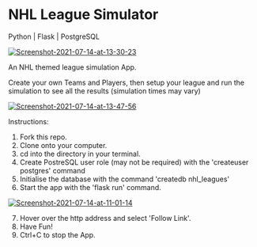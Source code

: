 # NHL League Simulator

Python | Flask | PostgreSQL


<a href="https://ibb.co/V21S6jF"><img src="https://i.ibb.co/r4j697B/Screenshot-2021-07-14-at-13-30-23.png" alt="Screenshot-2021-07-14-at-13-30-23" border="0"></a>

An NHL themed league simulation App.

Create your own Teams and Players, then setup your league and run the simulation to see all the results (simulation times may vary)


<a href="https://ibb.co/sg4GYm6"><img src="https://i.ibb.co/ZfrPDLY/Screenshot-2021-07-14-at-13-47-56.png" alt="Screenshot-2021-07-14-at-13-47-56" border="0"></a>

Instructions:

  1. Fork this repo.
  2. Clone onto your computer.
  3. cd into the directory in your terminal.
  4. Create PostreSQL user role (may not be required) with the 'createuser postgres' command
  5. Initialise the database with the command 'createdb nhl_leagues'
  6. Start the app with the 'flask run' command.
  
  
  
  <a href="https://ibb.co/w48RNs2"><img src="https://i.ibb.co/4pC7Zd0/Screenshot-2021-07-14-at-11-01-14.png" alt="Screenshot-2021-07-14-at-11-01-14" border="0"></a>
  
  7. Hover over the http address and select 'Follow Link'.
  8. Have Fun!
  9. Ctrl+C to stop the App.
